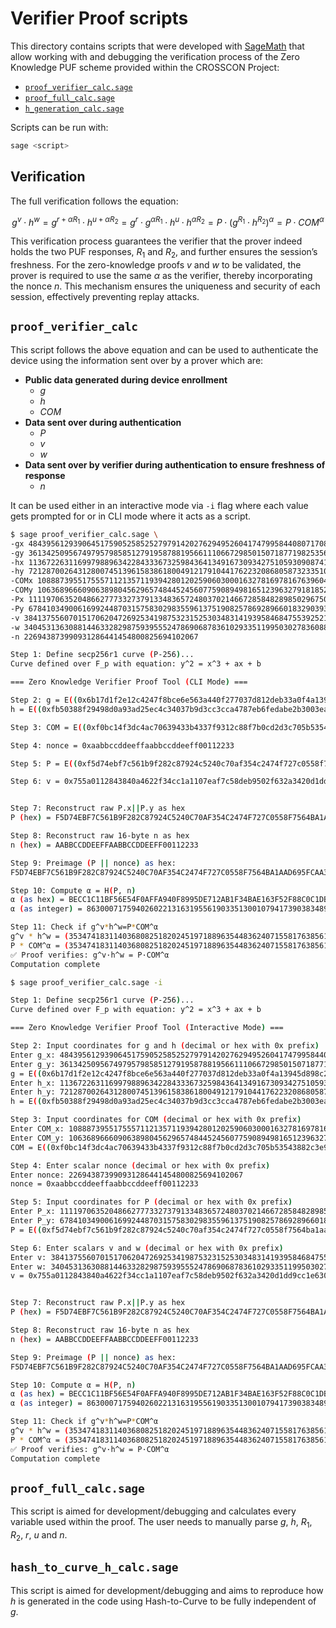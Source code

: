 # Verifier Proof scripts

This directory contains scripts that were developed with
[SageMath](https://www.sagemath.org/) that allow working with and debugging the
verification process of the Zero Knowledge PUF scheme provided within the
CROSSCON Project:

- [`proof_verifier_calc.sage`](./proof_verifier_calc.sage)
- [`proof_full_calc.sage`](./proof_full_calc.sage)
- [`h_generation_calc.sage`](./h_generation_calc.sage)

Scripts can be run with:

```sh
sage <script>
```
## Verification

The full verification follows the equation:

$$
g^v \cdot h^w = g^{r+\alpha R_1} \cdot h^{u+\alpha R_2} = g^r \cdot g^{\alpha R_1} \cdot h^u \cdot h^{\alpha R_2} = P \cdot (g^{R_1} \cdot h^{R_2})^{\alpha} = P \cdot \textit{COM}^{\alpha}
$$

This verification process guarantees the verifier that the prover indeed holds the two PUF
responses, $R_1$ and $R_2$, and further ensures the session’s freshness. For the zero-knowledge
proofs $v$ and $w$ to be validated, the prover is required to use the same $\alpha$ as the verifier,
thereby incorporating the nonce $n$. This mechanism ensures the uniqueness and security
of each session, effectively preventing replay attacks.

## `proof_verifier_calc`

This script follows the above equation and can be used to authenticate the device
using the information sent over by a prover which are:

- **Public data generated during device enrollment**
    - $g$
    - $h$
    - $\textit{COM}$
- **Data sent over during authentication**
    - $P$
    - $v$
    - $w$
- **Data sent over by verifier during authentication to ensure freshness of response**
    - $n$

It can be used either in an interactive mode via `-i` flag where each value
gets prompted for or in CLI mode where it acts as a script.

```sh
$ sage proof_verifier_calc.sage \
-gx 48439561293906451759052585252797914202762949526041747995844080717082404635286 \
-gy 36134250956749795798585127919587881956611106672985015071877198253568414405109 \
-hx 113672263116997988963422843336732598436413491673093427510593090874115734366920 \
-hy 72128700264312800745139615838618004912179104417622320868058732335103630931058 \
-COMx 108887395517555711213571193942801202590603000163278169781676396049150358668394 \
-COMy 106368966609063898045629657484452456077590894981651239632791818523735593646804 \
-Px 111197063520486627773327379133483657248037021466728584828985029675018465946326 \
-Py 67841034900616992448703157583029835596137519082578692896601832903935578025304 \
-v 384137556070151706204726925341987532315253034831419395846847553925216928043725690742685425836638679299220350167232811992208757506380805029151774990425871 \
-w 3404531363088144633282987593955524786906878361029335119950302783608839743412537535357054994867504646095720921918002433618637456153044922020374904677741060 \
-n 226943873990931286441454800825694102067

Step 1: Define secp256r1 curve (P-256)...
Curve defined over F_p with equation: y^2 = x^3 + ax + b

=== Zero Knowledge Verifier Proof Tool (CLI Mode) ===

Step 2: g = E((0x6b17d1f2e12c4247f8bce6e563a440f277037d812deb33a0f4a13945d898c296, 0x4fe342e2fe1a7f9b8ee7eb4a7c0f9e162bce33576b315ececbb6406837bf51f5)) -> (48439561293906451759052585252797914202762949526041747995844080717082404635286 : 36134250956749795798585127919587881956611106672985015071877198253568414405109 : 1)
h = E((0xfb50388f29498d0a93ad25ec4c34037b9d3cc3cca4787eb6fedabe2b3003eac8, 0x9f7765ca9d6288e6ff734f5cd08f3a5921cf54b21bb398b50ac0d2577fa07472)) -> (113672263116997988963422843336732598436413491673093427510593090874115734366920 : 72128700264312800745139615838618004912179104417622320868058732335103630931058 : 1)

Step 3: COM = E((0xf0bc14f3dc4ac70639433b4337f9312c88f7b0cd2d3c705b53543882c3e9446a, 0xeb2ab39be2d403c51ebd68923b629006d4ae0105fef906dd7cbcc8468c44fad4)) -> (108887395517555711213571193942801202590603000163278169781676396049150358668394 : 106368966609063898045629657484452456077590894981651239632791818523735593646804 : 1)

Step 4: nonce = 0xaabbccddeeffaabbccddeeff00112233

Step 5: P = E((0xf5d74ebf7c561b9f282c87924c5240c70af354c2474f727c0558f7564ba1aad6, 0x95fcaa3f39437688c6a4f9a4ca2464af76b88abf6edae6079b46c1c019eb2d58)) -> (111197063520486627773327379133483657248037021466728584828985029675018465946326 : 67841034900616992448703157583029835596137519082578692896601832903935578025304 : 1)

Step 6: v = 0x755a0112843840a4622f34cc1a1107eaf7c58deb9502f632a3420d1dd9cc1e63063d9ad3f225619fd6f343c1d4d1be50cbc3356d3d586f9c86824949dd45f0f, w = 0x410100ae3fe01001a46bfcb3726e4a842589e4ec6b1ee292d606f21fa49e8ce5941327afb009b69829eca3f03f7c589b750060ca069405b56dfedf81064e3204


Step 7: Reconstruct raw P.x||P.y as hex
P (hex) = F5D74EBF7C561B9F282C87924C5240C70AF354C2474F727C0558F7564BA1AAD695FCAA3F39437688C6A4F9A4CA2464AF76B88ABF6EDAE6079B46C1C019EB2D58

Step 8: Reconstruct raw 16-byte n as hex
n (hex) = AABBCCDDEEFFAABBCCDDEEFF00112233

Step 9: Preimage (P || nonce) as hex:
F5D74EBF7C561B9F282C87924C5240C70AF354C2474F727C0558F7564BA1AAD695FCAA3F39437688C6A4F9A4CA2464AF76B88ABF6EDAE6079B46C1C019EB2D58AABBCCDDEEFFAABBCCDDEEFF00112233

Step 10: Compute α = H(P, n)
α (as hex) = BECC1C11BF56E54F0AFFA940F8995DE712AB1F34BAE163F52F88C0C1DBD63075
α (as integer) = 86300071759402602213163195561903351300107941739038348936801687322805015031925

Step 11: Check if g^v*h^w=P*COM^α
g^v * h^w = (35347418311403680825182024519718896354483624071558176385618176411353842517945 : 39605327952754738806247145381509600727109982487968243672618485269037264660729 : 1)
P * COM^α = (35347418311403680825182024519718896354483624071558176385618176411353842517945 : 39605327952754738806247145381509600727109982487968243672618485269037264660729 : 1)
✅ Proof verifies: g^v·h^w = P·COM^α
Computation complete
```

```sh
$ sage proof_verifier_calc.sage -i

Step 1: Define secp256r1 curve (P-256)...
Curve defined over F_p with equation: y^2 = x^3 + ax + b

=== Zero Knowledge Verifier Proof Tool (Interactive Mode) ===

Step 2: Input coordinates for g and h (decimal or hex with 0x prefix)
Enter g_x: 48439561293906451759052585252797914202762949526041747995844080717082404635286
Enter g_y: 36134250956749795798585127919587881956611106672985015071877198253568414405109
g = E((0x6b17d1f2e12c4247f8bce6e563a440f277037d812deb33a0f4a13945d898c296, 0x4fe342e2fe1a7f9b8ee7eb4a7c0f9e162bce33576b315ececbb6406837bf51f5)) -> (48439561293906451759052585252797914202762949526041747995844080717082404635286 : 36134250956749795798585127919587881956611106672985015071877198253568414405109 : 1)
Enter h_x: 113672263116997988963422843336732598436413491673093427510593090874115734366920
Enter h_y: 72128700264312800745139615838618004912179104417622320868058732335103630931058
h = E((0xfb50388f29498d0a93ad25ec4c34037b9d3cc3cca4787eb6fedabe2b3003eac8, 0x9f7765ca9d6288e6ff734f5cd08f3a5921cf54b21bb398b50ac0d2577fa07472)) -> (113672263116997988963422843336732598436413491673093427510593090874115734366920 : 72128700264312800745139615838618004912179104417622320868058732335103630931058 : 1)

Step 3: Input coordinates for COM (decimal or hex with 0x prefix)
Enter COM_x: 108887395517555711213571193942801202590603000163278169781676396049150358668394
Enter COM_y: 106368966609063898045629657484452456077590894981651239632791818523735593646804
COM = E((0xf0bc14f3dc4ac70639433b4337f9312c88f7b0cd2d3c705b53543882c3e9446a, 0xeb2ab39be2d403c51ebd68923b629006d4ae0105fef906dd7cbcc8468c44fad4)) -> (108887395517555711213571193942801202590603000163278169781676396049150358668394 : 106368966609063898045629657484452456077590894981651239632791818523735593646804 : 1)

Step 4: Enter scalar nonce (decimal or hex with 0x prefix)
Enter nonce: 226943873990931286441454800825694102067
nonce = 0xaabbccddeeffaabbccddeeff00112233

Step 5: Input coordinates for P (decimal or hex with 0x prefix)
Enter P_x: 111197063520486627773327379133483657248037021466728584828985029675018465946326
Enter P_y: 67841034900616992448703157583029835596137519082578692896601832903935578025304
P = E((0xf5d74ebf7c561b9f282c87924c5240c70af354c2474f727c0558f7564ba1aad6, 0x95fcaa3f39437688c6a4f9a4ca2464af76b88abf6edae6079b46c1c019eb2d58)) -> (111197063520486627773327379133483657248037021466728584828985029675018465946326 : 67841034900616992448703157583029835596137519082578692896601832903935578025304 : 1)

Step 6: Enter scalars v and w (decimal or hex with 0x prefix)
Enter v: 384137556070151706204726925341987532315253034831419395846847553925216928043725690742685425836638679299220350167232811992208757506380805029151774990425871
Enter w: 3404531363088144633282987593955524786906878361029335119950302783608839743412537535357054994867504646095720921918002433618637456153044922020374904677741060
v = 0x755a0112843840a4622f34cc1a1107eaf7c58deb9502f632a3420d1dd9cc1e63063d9ad3f225619fd6f343c1d4d1be50cbc3356d3d586f9c86824949dd45f0f, w = 0x410100ae3fe01001a46bfcb3726e4a842589e4ec6b1ee292d606f21fa49e8ce5941327afb009b69829eca3f03f7c589b750060ca069405b56dfedf81064e3204


Step 7: Reconstruct raw P.x||P.y as hex
P (hex) = F5D74EBF7C561B9F282C87924C5240C70AF354C2474F727C0558F7564BA1AAD695FCAA3F39437688C6A4F9A4CA2464AF76B88ABF6EDAE6079B46C1C019EB2D58

Step 8: Reconstruct raw 16-byte n as hex
n (hex) = AABBCCDDEEFFAABBCCDDEEFF00112233

Step 9: Preimage (P || nonce) as hex:
F5D74EBF7C561B9F282C87924C5240C70AF354C2474F727C0558F7564BA1AAD695FCAA3F39437688C6A4F9A4CA2464AF76B88ABF6EDAE6079B46C1C019EB2D58AABBCCDDEEFFAABBCCDDEEFF00112233

Step 10: Compute α = H(P, n)
α (as hex) = BECC1C11BF56E54F0AFFA940F8995DE712AB1F34BAE163F52F88C0C1DBD63075
α (as integer) = 86300071759402602213163195561903351300107941739038348936801687322805015031925

Step 11: Check if g^v*h^w=P*COM^α
g^v * h^w = (35347418311403680825182024519718896354483624071558176385618176411353842517945 : 39605327952754738806247145381509600727109982487968243672618485269037264660729 : 1)
P * COM^α = (35347418311403680825182024519718896354483624071558176385618176411353842517945 : 39605327952754738806247145381509600727109982487968243672618485269037264660729 : 1)
✅ Proof verifies: g^v·h^w = P·COM^α
Computation complete
```

## `proof_full_calc.sage`

This script is aimed for development/debugging and calculates every variable
used within the proof. The user needs to manually parse $g$, $h$, $R_1$, $R_2$,
$r$, $u$ and $n$.

## `hash_to_curve_h_calc.sage`

This script is aimed for development/debugging and aims to reproduce how $h$ is
generated in the code using Hash-to-Curve to be fully independent of $g$.
